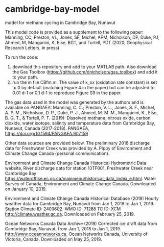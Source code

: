 # cambridge-bay-model
model for methane cycling in Cambridge Bay, Nunavut

This model code is provided as a supplement to the following paper: 
Manning, CC, Preston, VL, Jones, SF, Michel, APM, Nicholson, DP, Duke, PJ, Ahmed, M, Manganini, K, Else, BGT, and Tortell, PDT (2020, Geophysical Research Letters, in press)

To run the code:
1) download this repository and add to your MATLAB path. Also download the Gas Toolbox (https://github.com/dnicholson/gas_toolbox) and add it to your path. 
2) run the m file CBfm.m.  The value of k_ox (oxidation rate constant) is set to 0 by default (matching Figure 4 in the paper) but can be adjusted to 0.01 d-1 or 0.1 d-1 to reproduce Figure S9 in the paper.

The gas data used in the model was generated by the authors and is available on PANGAEA: 
Manning, C. C.; Preston, V. L., Jones, S. F., Michel, A. P. M., Nicholson, D. P., Duke, P. J., Ahmed, M. M. M., Manganini, K., Else, B. G. T., & Tortell, P. T. (2019): Dissolved methane, nitrous oxide, carbon dioxide, water isotope, salinity and temperature data from Cambridge Bay, Nunavut, Canada (2017-2018). PANGAEA, https://doi.org/10.1594/PANGAEA.907159

Other data sources are provided below. The preliminary 2018 discharge data for Freshwater Creek was provided by A. Pippy of Environment and Climate Change Canada (personal communication).

Environment and Climate Change Canada Historical Hydrometric Data website, River discharge data for station 10TF001, Freshwater Creek near Cambridge Bay https://wateroffice.ec.gc.ca/mainmenu/historical_data_index_e.html. Water Survey of Canada, Environment and Climate Change Canada. Downloaded on January 10, 2019.

Environment and Climate Change Canada Historical Database (2019) Hourly weather data for Cambridge Bay, Nunavut from Jan 1, 2018 to Jan 1, 2019. Station Climate ID: 2400602, WMO ID: 71288 TC ID: XCM  http://climate.weather.gc.ca. Downloaded on February 25, 2019.

Ocean Networks Canada Data Archive (2019) Corrected ice draft data from Cambridge Bay, Nunavut, from Jan 1, 2018 to Jan 1, 2019. http://www.oceannetworks.ca, Ocean Networks Canada, University of Victoria, Canada. Downloaded on May 25, 2019.

